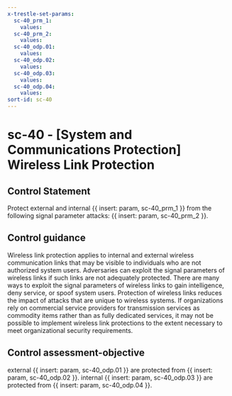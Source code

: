 ```yaml
---
x-trestle-set-params:
  sc-40_prm_1:
    values:
  sc-40_prm_2:
    values:
  sc-40_odp.01:
    values:
  sc-40_odp.02:
    values:
  sc-40_odp.03:
    values:
  sc-40_odp.04:
    values:
sort-id: sc-40
---
```


# sc-40 - \[System and Communications Protection\] Wireless Link Protection

## Control Statement

Protect external and internal {{ insert: param, sc-40_prm_1 }} from the following signal parameter attacks: {{ insert: param, sc-40_prm_2 }}.

## Control guidance

Wireless link protection applies to internal and external wireless communication links that may be visible to individuals who are not authorized system users. Adversaries can exploit the signal parameters of wireless links if such links are not adequately protected. There are many ways to exploit the signal parameters of wireless links to gain intelligence, deny service, or spoof system users. Protection of wireless links reduces the impact of attacks that are unique to wireless systems. If organizations rely on commercial service providers for transmission services as commodity items rather than as fully dedicated services, it may not be possible to implement wireless link protections to the extent necessary to meet organizational security requirements.

## Control assessment-objective

external {{ insert: param, sc-40_odp.01 }} are protected from {{ insert: param, sc-40_odp.02 }}.
internal {{ insert: param, sc-40_odp.03 }} are protected from {{ insert: param, sc-40_odp.04 }}.
